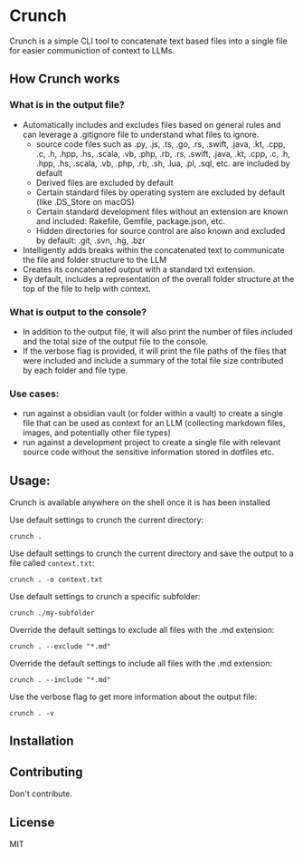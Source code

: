 # Crunch

Crunch is a simple CLI tool to concatenate text based files into a single file for easier communiction of context to LLMs. 

## How Crunch works

### What is in the output file?

* Automatically includes and excludes files based on general rules and can leverage a .gitignore file to understand what files to ignore.
    * source code files such as .py, .js, .ts, .go, .rs, .swift, .java, .kt, .cpp, .c, .h, .hpp, .hs, .scala, .vb, .php, .rb, .rs, .swift, .java, .kt, .cpp, .c, .h, .hpp, .hs, .scala, .vb, .php, .rb, .sh, .lua, .pl, .sql, etc. are included by default
    * Derived files are excluded by default
    * Certain standard files by operating system are excluded by default (like .DS_Store on macOS)
    * Certain standard development files without an extension are known and included: Rakefile, Gemfile, package.json, etc.
    * Hidden directories for source control are also known and excluded by default: .git, .svn, .hg, .bzr
* Intelligently adds breaks within the concatenated text to communicate the file and folder structure to the LLM
* Creates its concatenated output with a standard txt extension. 
* By default, includes a representation of the overall folder structure at the top of the file to help with context.

### What is output to the console?
* In addition to the output file, it will also print the number of files included and the total size of the output file to the console.
* If the verbose flag is provided, it will print the file paths of the files that were included and include a summary of the total file size contributed by each folder and file type.

### Use cases:

* run against a obsidian vault (or folder within a vault) to create a single file that can be used as context for an LLM (collecting markdown files, images, and potentially other file types)
* run against a development project to create a single file with relevant source code without the sensitive information stored in dotfiles etc.

## Usage: 

Crunch is available anywhere on the shell once it is has been installed

Use default settings to crunch the current directory:
```
crunch .
```

Use default settings to crunch the current directory and save the output to a file called `context.txt`:
```
crunch . -o context.txt
```

Use default settings to crunch a specific subfolder:

```
crunch ./my-subfolder
```

Override the default settings to exclude all files with the .md extension:

```
crunch . --exclude "*.md"
```

Override the default settings to include all files with the .md extension:

```
crunch . --include "*.md"
```

Use the verbose flag to get more information about the output file:

```
crunch . -v
```

## Installation

## Contributing

Don't contribute.

## License

MIT
